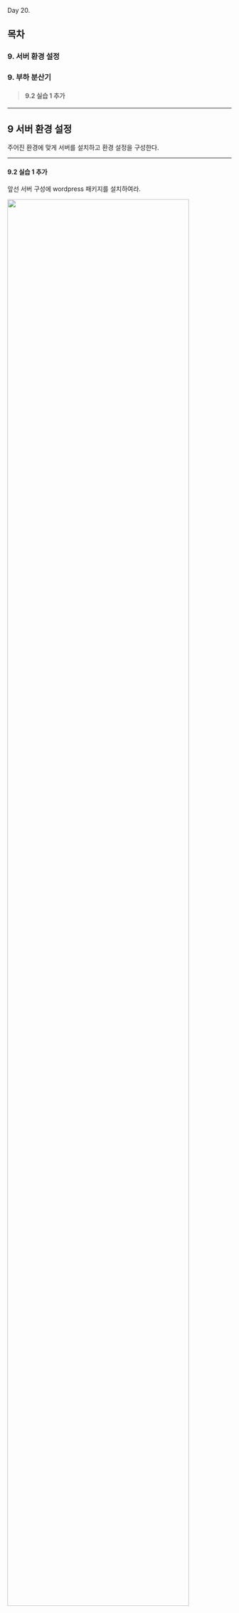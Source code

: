 Day 20.

## 목차
 
### 9. 서버 환경 설정 
### 9. 부하 분산기 

> #### 9.2 실습 1 추가


------------
 
 
## 9 서버 환경 설정 


주어진 환경에 맞게 서버를 설치하고 환경 설정을 구성한다.


------------

 
#### 9.2 실습 1 추가



앞선 서버 구성에 wordpress 패키지를 설치하여라.


<img src="https://user-images.githubusercontent.com/56064985/84008472-e8988480-a9ac-11ea-8a25-5465daa828e2.png" width="90%"></img>


---

### 작업 환경

### [서버]
* storage 서버 : Linux database 3.10.0-1127.10.1.el7.x86_64
* webserver 서버 : Linux database 3.10.0-1127.10.1.el7.x86_64
* database 서버 : Linux database 3.10.0-1127.10.1.el7.x86_64


### [네트워크]
* storage 서버
> * eth0 : ipv4(192.168.122.10/24), gw(192.168.122.1),dns(8.8.8.8) 
> * eth1 : ipv4(192.168.123.10)


* webserver 서버 : Linux database 3.10.0-1127.10.1.el7.x86_64
> * eth0 : ipv4(192.168.122.11/24), gw(192.168.122.1),dns(8.8.8.8) 
> * eth1 : ipv4(192.168.123.11)


* database 서버 : Linux database 3.10.0-1127.10.1.el7.x86_64
> * eth0 : ipv4(192.168.122.12/24), gw(192.168.122.1),dns(8.8.8.8) 
> * eth1 : ipv4(192.168.123.12)



### [storage]
* storage 서버
> * VirtIO Disk 2 추가 :

* database 서버 : Linux database 3.10.0-1127.10.1.el7.x86_64
> * VirtIO Disk 2 추가 : 

### [패키지]



## 데이터 베이스 연결이 안될 경우


### [webserver 서버]

```
# yum install mariadb
# mysql -h 192.168.123.12 -u root -p
Enter password: 
ERROR 2003 (HY000): Can't connect to MySQL server on '192.168.123.12' (113)     //   방화벽으로 막혀있음
# 

```

### [database 서버]

```
# systemctl status mariadb    // 서비스 확인
# ss -t(tcp)a(all)n(port num)p(process)   //  포트 확인
# firwall-cmd --list-all  // 방화벽 확인
# firewall-cmd --add-service=mysql --permanent
# firewall-cmd --reload

```


### [webserver 서버]

```
# yum install mariadb
# mysql -h 192.168.123.12 -u root -p
ERROR 1130 (HY000): Host '192.168.123.11' is not allowed to connect to this MariaDB server    //  db root 계정은 로컬 로그인이 기본이다.

```

### [database 서버]

```
# mysql -u root -p
MariaDB [(none)]> create database wordpress default CHARACTER SET UTF8;
MariaDB [(none)]> use wordpress;
MariaDB [(wordpress)]> create user 'wordadmin'@'%' identified by 'toor';  // 
MariaDB [(none)]> grant all privileges on wordpress.* to wordadmin
MariaDB [(none)]> flush privileges;   // refresh

```


## wordpress 설치


### [webserver 서버]

* php 7.2 이상만 지원 가능
```
# rpm -qa |grep php  // 기존 패키지 확인
# yum install epel-release
# rpm -Uvh https://mirror.webtatic.com/yum/el7/webtatic-release.rpm
# yum install mod_php72w php72w-cli
# yum install php72w-bcmath php72w-gd php72w-mbstring php72w-mysqlnd php72w-pear php72w-xml php72w-xmlrpc php72w-process


또는
# yum install epel-release yum-utils
# yum install http://rpms.remirepo.net/enterprise/remi-release-7.rpm

# yum repolist all
# cd /etc/yum.repo.d/
# vi remi-php73.repo
...
enable = 1   // 설정
...

:wq!

# vi remi-safe.repo
...
enable = 0   // 설정
...

:wq!

# curl https://rpms.remirepo.net/enterprise/remi-release-7.rpm -o php7.rpm
# yum -y install php7.rpm

# 

sudo yum install epel-release yum-utils
sudo yum install http://rpms.remirepo.net/enterprise/remi-release-7.rpm
sudo yum-config-manager --enable remi-php73
sudo yum install php php-common php-opcache php-mcrypt php-cli php-gd php-curl php-mysqlnd

yum --skip-broken install

```


* mariadb 10 이상만 지원 가능
```
# rpm -qa |grep mariadb  // 기존 패키지 확인
# cd /etc/yum.repe.d/
# vi CentOS-Base.repo

...
//  가장 하단에 추가
# MariaDB 10.4 CentOS repository list - created 2020-06-09 01:25 UTC
# http://downloads.mariadb.org/mariadb/repositories/
[mariadb]
name = MariaDB
baseurl = http://yum.mariadb.org/10.4/centos7-amd64
gpgkey=https://yum.mariadb.org/RPM-GPG-KEY-MariaDB
gpgcheck=1
...

# yum install MariaDB-server MariaDB-client

```


* wordpress 패키지 설치
```
# yum install wget
# wget "http://wordpress.org/latest.tar.gz"
# tar -xvzf latest.tar.gz -C /var/www/html
# chown -R apache: /var/www/html/wordpress
```



### 추가 공부

* 서버 부팅 시, 구성에 따라 순서가 존재
> * 위와 같은 구성에서는 storage 서버, database 서버, web 서버 순으로 부팅 진행(마운트 포인트가 잡혀 있기 때문) 


* 서버 구성 설정 및 작업 시, 공식 홈페이지를 통해서 정보 습득하는 것을 체득
> * 구글 검색은 용이하나, 잘못된 정보가 다수 존재


* 방화벽 정책 설정 시, --permanent 옵션을 주지 않으면 즉시 정책이 반영됨
> * 그러나 재부팅되면 해당 정책이 사라짐


* wordpress 데이터베이스 연결 문제 발생 시 확인해야 할 리스트
> * 데이터베이스 버전, db생성, 계정 권한, 계정 패스워드
>   + 버전 : rpm -qa | grep MariaDB(Ver 10 이상) 
>   + DB 생성 : show database;
>   + 계정 권한 : 클라이언트 서버에서 show database; 확인
> * 방화벽 : firewall-cmd --list-all
> * 서비스 : systemctl status mariadb
> * selinux : 보안 정책
>   + selinx를 끄면 되지만 보안에 취약
>   + httpd_can_network_connect_db=on


* index.html 에 접근하지 못하는 경우가 발생. 
> * selinux 를 끄면 가능하지만 보안상 취약
> * nfs로 타겟을 받아오지만 기본적으로 httpd는 기본적으로 nfs 타겟을 사용하지 못하게 설정되어 있음
> * setsebool -p httpd_use_nfs = on

